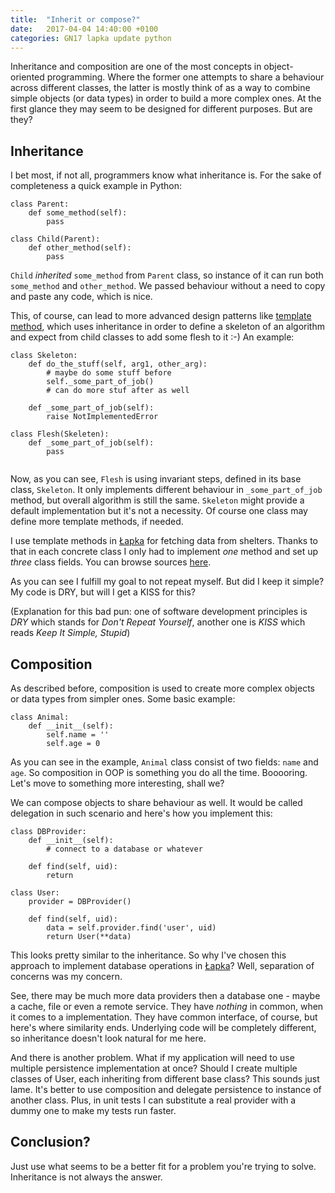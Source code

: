 ```yaml
---
title:  "Inherit or compose?"
date:   2017-04-04 14:40:00 +0100
categories: GN17 lapka update python
---
```


Inheritance and composition are one of the most concepts in object-oriented
programming. Where the former one attempts to share a behaviour across
different classes, the latter is mostly think of as a way to combine simple
objects (or data types) in order to build a more complex ones. At the first
glance they may seem to be designed for different purposes. But are they?


## Inheritance

I bet most, if not all, programmers know what inheritance is. For the sake of
completeness a quick example in Python:

```
class Parent:
    def some_method(self):
        pass

class Child(Parent):
    def other_method(self):
        pass
```

`Child` _inherited_ `some_method` from `Parent` class, so instance of it can
run both `some_method` and `other_method`. We passed behaviour without a need
to copy and paste any code, which is nice.

This, of course, can lead to more advanced design patterns like [template
method], which uses inheritance in order to define a skeleton of an algorithm
and expect from child classes to add some flesh to it :-) An example:

```
class Skeleton:
    def do_the_stuff(self, arg1, other_arg):
        # maybe do some stuff before
        self._some_part_of_job()
        # can do more stuf after as well

    def _some_part_of_job(self):
        raise NotImplementedError

class Flesh(Skeleten):
    def _some_part_of_job(self):
        pass
        
```

Now, as you can see, `Flesh` is using invariant steps, defined in its base
class, `Skeleton`. It only implements different behaviour in
`_some_part_of_job` method, but overall algorithm is still the same. `Skeleton`
might provide a default implementation but it's not a necessity. Of course one
class may define more template methods, if needed.

I use template methods in [Łapka] for fetching data from shelters. Thanks to
that in each concrete class I only had to implement _one_ method and set up
_three_ class fields. You can browse sources [here](https://github.com/glujan/lapka/blob/743f9e0a69143ada1cea58c22fcddfdd79f832cd/lapka/fetch.py).

As you can see I fulfill my goal to not repeat myself. But did
I keep it simple? My code is DRY, but will I get a KISS for this?

(Explanation for this bad pun: one of software development principles is _DRY_
which stands for _Don't Repeat Yourself_, another one is _KISS_ which reads
_Keep It Simple, Stupid_)

[template method]: https://en.wikipedia.org/wiki/Template_method_pattern


## Composition

As described before, composition is used to create more complex objects or data
types from simpler ones. Some basic example:

```
class Animal:
    def __init__(self):
        self.name = ''
        self.age = 0
```

As you can see in the example, `Animal` class consist of two fields: `name` and
`age`. So composition in OOP is something you do all the time. Booooring. Let's
move to something more interesting, shall we?

We can compose objects to share behaviour as well. It would be called
delegation in such scenario and here's how you implement this:

```
class DBProvider:
    def __init__(self):
        # connect to a database or whatever

    def find(self, uid):
        return 

class User:
    provider = DBProvider()

    def find(self, uid):
        data = self.provider.find('user', uid)
        return User(**data)
```

This looks pretty similar to the inheritance. So why I've chosen this approach
to implement database operations in [Łapka]? Well, separation of concerns was
my concern.

See, there may be much more data providers then a database one - maybe a cache,
file or even a remote service. They have _nothing_ in common, when it comes to
a implementation. They have common interface, of course, but here's where
similarity ends. Underlying code will be completely different, so inheritance
doesn't look natural for me here.

And there is another problem. What if my application will need to use multiple
persistence implementation at once? Should I create multiple classes of User,
each inheriting from different base class? This sounds just lame. It's better
to use composition and delegate persistence to instance of another class. Plus,
in unit tests I can substitute a real provider with a dummy one to make my
tests run faster.


[Łapka]: https://github.com/glujan/lapka

## Conclusion?

Just use what seems to be a better fit for a problem you're trying to solve.
Inheritance is not always the answer.
